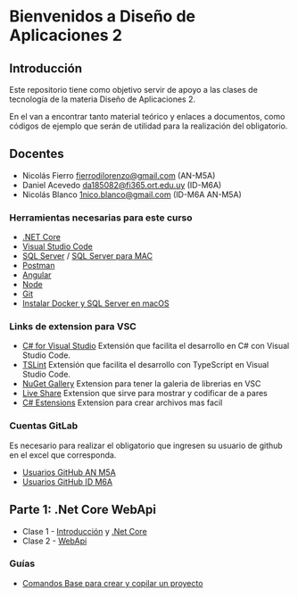 # Bienvenidos a Diseño de Aplicaciones 2

## Introducción

Este repositorio tiene como objetivo servir de apoyo a las clases de tecnología de la materia Diseño de Aplicaciones 2.

En el van a encontrar tanto material teórico y enlaces a documentos, como códigos de ejemplo que serán de utilidad para la realización del obligatorio.


## Docentes

- Nicolás Fierro [fierrodilorenzo@gmail.com](mailto:fierrodilorenzo@gmail.com)  (AN-M5A)
- Daniel Acevedo [da185082@fi365.ort.edu.uy](mailto:da185082@fi365.ort.edu.uy) (ID-M6A)
- Nicolás Blanco [1nico.blanco@gmail.com](mailto:1nico.blanco@gmail.com)  (ID-M6A AN-M5A)

### Herramientas necesarias para este curso

- [.NET Core](https://dotnet.microsoft.com/learn/dotnet/hello-world-tutorial/install)
- [Visual Studio Code](https://code.visualstudio.com/)
- [SQL Server](https://www.microsoft.com/es-mx/sql-server/sql-server-downloads?rtc=1) / [SQL Server para MAC](https://docs.microsoft.com/en-us/sql/linux/quickstart-install-connect-docker?view=sql-server-ver15&pivots=cs1-bash)
- [Postman](https://www.postman.com/)
- [Angular](https://angular.io/)
- [Node](https://nodejs.org/es/)
- [Git](https://git-scm.com/)
- [Instalar Docker y SQL Server en macOS](Clases/Guias/InstalacionSQLserverMacOS.md)

### Links de extension para VSC
 - [C# for Visual Studio](https://marketplace.visualstudio.com/items?itemName=ms-dotnettools.csharp) Extensión que facilita el desarrollo en C# con Visual Studio Code.
 - [TSLint](https://marketplace.visualstudio.com/items?itemName=ms-vscode.vscode-typescript-tslint-plugin) Extensión que facilita el desarrollo con TypeScript en Visual Studio Code.
 - [NuGet Gallery](https://marketplace.visualstudio.com/items?itemName=patcx.vscode-nuget-gallery) Extension para tener la galeria de librerias en VSC
 - [Live Share](https://marketplace.visualstudio.com/items?itemName=MS-vsliveshare.vsliveshare) Extension que sirve para mostrar y codificar de a pares
 - [C# Estensions](https://marketplace.visualstudio.com/items?itemName=jchannon.csharpextensions) Extension para crear archivos mas facil

### Cuentas GitLab

Es necesario para realizar el obligatorio que ingresen su usuario de github en el excel que corresponda.

- [Usuarios GitHub AN M5A](https://docs.google.com/spreadsheets/d/1WSKin8x0xcooTlO_n2zNUqhQ7Vt6X9EgJniZx1hfEAU/edit?usp=sharing)
- [Usuarios GitHub ID M6A](https://docs.google.com/spreadsheets/d/1vVDZhUQTdeDkf2ECw6uIkAjcFmjzvpkeMu4DhVALjZA/edit?usp=sharing)

## Parte 1: .Net Core WebApi
- Clase 1 - [Introducción](/Clases/Clase_01-Intro/1.1-Introduccion.md) y [.Net Core](/Clases/Clase_01-Intro/1.2-.NET_Core.md)
- Clase 2 - [WebApi](/Clases/Clase_02_WebApi/2-WebApi.md)


### Guías
- [Comandos Base para crear y copilar un proyecto](/Clases/Guias/ComandosNetCore.md)
